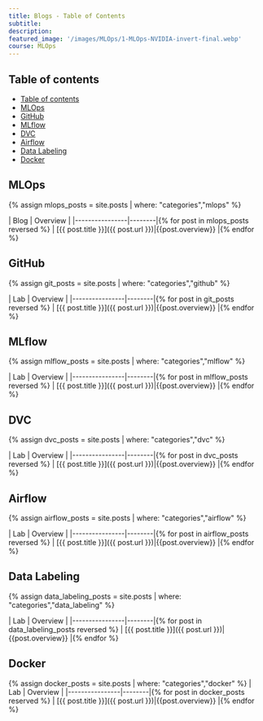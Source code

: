 ```yaml
---
title: Blogs - Table of Contents
subtitle: 
description: 
featured_image: '/images/MLOps/1-MLOps-NVIDIA-invert-final.webp'
course: MLOps
---
```


## Table of contents

- [Table of contents](#table-of-contents)
- [MLOps](#mlops)
- [GitHub](#github)
- [MLflow](#mlflow)
- [DVC](#dvc)
- [Airflow](#airflow)
- [Data Labeling](#data-labeling)
- [Docker](#docker)

## MLOps

{% assign mlops_posts = site.posts | where: "categories","mlops" %}

| Blog | Overview |
|----------------|--------|{% for post in mlops_posts reversed %}
| [{{ post.title }}]({{ post.url }})|{{post.overview}} |{% endfor %}

## GitHub

{% assign git_posts = site.posts | where: "categories","github" %}

| Lab | Overview |
|----------------|--------|{% for post in git_posts reversed %}
| [{{ post.title }}]({{ post.url }})|{{post.overview}} |{% endfor %}

## MLflow

{% assign mlflow_posts = site.posts | where: "categories","mlflow" %}

| Lab | Overview |
|----------------|--------|{% for post in mlflow_posts reversed %}
| [{{ post.title }}]({{ post.url }})|{{post.overview}} |{% endfor %}

## DVC

{% assign dvc_posts = site.posts | where: "categories","dvc" %}

| Lab | Overview |
|----------------|--------|{% for post in dvc_posts reversed %}
| [{{ post.title }}]({{ post.url }})|{{post.overview}} |{% endfor %}

## Airflow

{% assign airflow_posts = site.posts | where: "categories","airflow" %}

| Lab | Overview |
|----------------|--------|{% for post in airflow_posts reversed %}
| [{{ post.title }}]({{ post.url }})|{{post.overview}} |{% endfor %}



## Data Labeling

{% assign data_labeling_posts = site.posts | where: "categories","data_labeling" %}

| Lab | Overview |
|----------------|--------|{% for post in data_labeling_posts reversed %}
| [{{ post.title }}]({{ post.url }})|{{post.overview}} |{% endfor %}


## Docker

{% assign docker_posts = site.posts | where: "categories","docker" %}
| Lab | Overview |
|----------------|--------|{% for post in docker_posts reserved %}
| [{{ post.title }}]({{ post.url }})|{{post.overview}} |{% endfor %} 